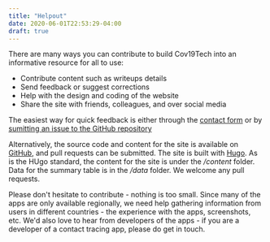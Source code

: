 ```yaml
---
title: "Helpout"
date: 2020-06-01T22:53:29-04:00
draft: true
---
```


There are many ways you can contribute to build Cov19Tech into an informative resource for all to use:

- Contribute content such as writeups details
- Send feedback or suggest corrections
- Help with the design and coding of the website
- Share the site with friends, colleagues, and over social media

The easiest way for quick feedback is either through the [contact form](/contact) or by [sumitting an issue to the GitHub repository](https://github.com/Cov19tech/cov19tech/issues)

Alternatively, the source code and content for the site is available on [GitHub](https://github.com/Cov19tech/cov19tech), and pull requests can be submitted. The site is built with [Hugo](https://gohugo.io/]). As is the HUgo standard, the content for the site is under the */content* folder. Data for the summary table is in the */data* folder. We welcome any pull requests.

Please don't hesitate to contribute - nothing is too small. Since many of the apps are only available regionally, we need help gathering information from users in different countries - the experience with the apps, screenshots, etc. We'd also love to hear from developers of the apps - if you are a developer of a contact tracing app, please do get in touch. 
